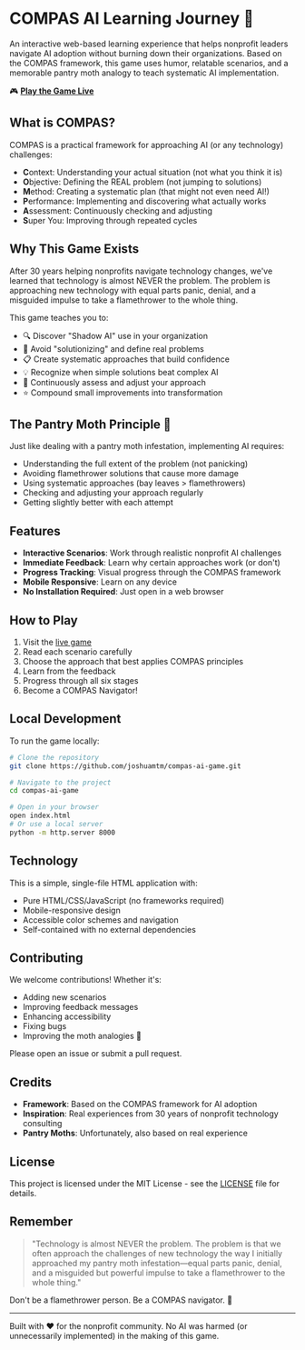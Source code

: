 # COMPAS AI Learning Journey 🧭

An interactive web-based learning experience that helps nonprofit leaders navigate AI adoption without burning down their organizations. Based on the COMPAS framework, this game uses humor, relatable scenarios, and a memorable pantry moth analogy to teach systematic AI implementation.

🎮 **[Play the Game Live](https://joshuamtm.github.io/compas-ai-game/)**

## What is COMPAS?

COMPAS is a practical framework for approaching AI (or any technology) challenges:

- **C**ontext: Understanding your actual situation (not what you think it is)
- **O**bjective: Defining the REAL problem (not jumping to solutions)
- **M**ethod: Creating a systematic plan (that might not even need AI!)
- **P**erformance: Implementing and discovering what actually works
- **A**ssessment: Continuously checking and adjusting
- **S**uper You: Improving through repeated cycles

## Why This Game Exists

After 30 years helping nonprofits navigate technology changes, we've learned that technology is almost NEVER the problem. The problem is approaching new technology with equal parts panic, denial, and a misguided impulse to take a flamethrower to the whole thing.

This game teaches you to:
- 🔍 Discover "Shadow AI" use in your organization
- 🎯 Avoid "solutionizing" and define real problems
- 📋 Create systematic approaches that build confidence
- 💡 Recognize when simple solutions beat complex AI
- 🔄 Continuously assess and adjust your approach
- ⭐ Compound small improvements into transformation

## The Pantry Moth Principle 🦋

Just like dealing with a pantry moth infestation, implementing AI requires:
- Understanding the full extent of the problem (not panicking)
- Avoiding flamethrower solutions that cause more damage
- Using systematic approaches (bay leaves > flamethrowers)
- Checking and adjusting your approach regularly
- Getting slightly better with each attempt

## Features

- **Interactive Scenarios**: Work through realistic nonprofit AI challenges
- **Immediate Feedback**: Learn why certain approaches work (or don't)
- **Progress Tracking**: Visual progress through the COMPAS framework
- **Mobile Responsive**: Learn on any device
- **No Installation Required**: Just open in a web browser

## How to Play

1. Visit the [live game](https://joshuamtm.github.io/compas-ai-game/)
2. Read each scenario carefully
3. Choose the approach that best applies COMPAS principles
4. Learn from the feedback
5. Progress through all six stages
6. Become a COMPAS Navigator!

## Local Development

To run the game locally:

```bash
# Clone the repository
git clone https://github.com/joshuamtm/compas-ai-game.git

# Navigate to the project
cd compas-ai-game

# Open in your browser
open index.html
# Or use a local server
python -m http.server 8000
```

## Technology

This is a simple, single-file HTML application with:
- Pure HTML/CSS/JavaScript (no frameworks required)
- Mobile-responsive design
- Accessible color schemes and navigation
- Self-contained with no external dependencies

## Contributing

We welcome contributions! Whether it's:
- Adding new scenarios
- Improving feedback messages
- Enhancing accessibility
- Fixing bugs
- Improving the moth analogies 🦋

Please open an issue or submit a pull request.

## Credits

- **Framework**: Based on the COMPAS framework for AI adoption
- **Inspiration**: Real experiences from 30 years of nonprofit technology consulting
- **Pantry Moths**: Unfortunately, also based on real experience

## License

This project is licensed under the MIT License - see the [LICENSE](LICENSE) file for details.

## Remember

> "Technology is almost NEVER the problem. The problem is that we often approach the challenges of new technology the way I initially approached my pantry moth infestation—equal parts panic, denial, and a misguided but powerful impulse to take a flamethrower to the whole thing."

Don't be a flamethrower person. Be a COMPAS navigator. 🧭

---

Built with ❤️ for the nonprofit community. No AI was harmed (or unnecessarily implemented) in the making of this game.